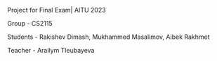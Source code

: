Project for Final Exam| AITU 2023

Group - CS2115

Students - Rakishev Dimash, Mukhammed Masalimov, Aibek Rakhmet

Teacher - Arailym Tleubayeva
